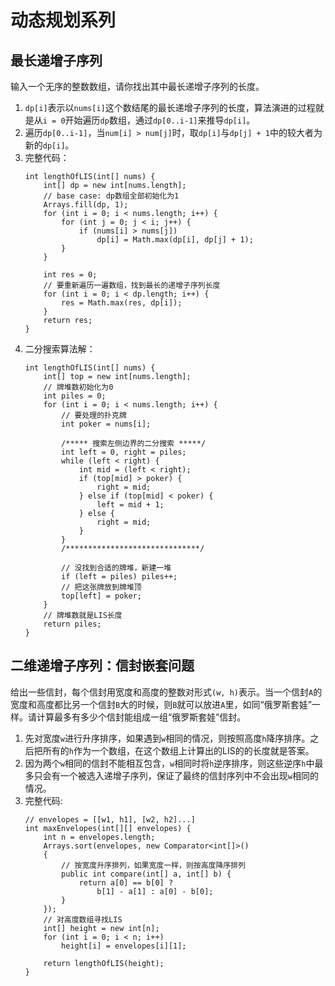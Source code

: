 # 动态规划系列

## 最长递增子序列

输入一个无序的整数数组，请你找出其中最长递增子序列的长度。

1. `dp[i]`表示以`nums[i]`这个数结尾的最长递增子序列的长度，算法演进的过程就是从`i = 0`开始遍历`dp`数组，通过`dp[0..i-1]`来推导`dp[i]`。
2. 遍历`dp[0..i-1]`，当`num[i] > num[j]`时，取`dp[i]`与`dp[j] + 1`中的较大者为新的`dp[i]`。
3. 完整代码：
    ```
    int lengthOfLIS(int[] nums) {
        int[] dp = new int[nums.length];
        // base case: dp数组全部初始化为1
        Arrays.fill(dp, 1);
        for (int i = 0; i < nums.length; i++) {
            for (int j = 0; j < i; j++) {
                if (nums[i] > nums[j]) 
                    dp[i] = Math.max(dp[i], dp[j] + 1);
            }
        }
        
        int res = 0;
        // 要重新遍历一遍数组，找到最长的递增子序列长度
        for (int i = 0; i < dp.length; i++) {
            res = Math.max(res, dp[i]);
        }
        return res;
    }
    ```
4. 二分搜索算法解：
    ```
    int lengthOfLIS(int[] nums) {
        int[] top = new int[nums.length];
        // 牌堆数初始化为0
        int piles = 0;
        for (int i = 0; i < nums.length; i++) {
            // 要处理的扑克牌
            int poker = nums[i];
            
            /***** 搜索左侧边界的二分搜索 *****/
            int left = 0, right = piles;
            while (left < right) {
                int mid = (left < right);
                if (top[mid] > poker) {
                    right = mid;
                } else if (top[mid] < poker) {
                    left = mid + 1;
                } else {
                    right = mid;
                }
            }
            /******************************/
            
            // 没找到合适的牌堆，新建一堆
            if (left = piles) piles++;
            // 把这张牌放到牌堆顶
            top[left] = poker;
        }
        // 牌堆数就是LIS长度
        return piles;
    }
    ```

## 二维递增子序列：信封嵌套问题

给出一些信封，每个信封用宽度和高度的整数对形式`(w, h)`表示。当一个信封`A`的宽度和高度都比另一个信封`B`大的时候，则`B`就可以放进`A`里，如同“俄罗斯套娃”一样。请计算最多有多少个信封能组成一组“俄罗斯套娃”信封。

1. 先对宽度`w`进行升序排序，如果遇到`w`相同的情况，则按照高度`h`降序排序。之后把所有的`h`作为一个数组，在这个数组上计算出的LIS的的长度就是答案。
2. 因为两个`w`相同的信封不能相互包含，`w`相同时将`h`逆序排序，则这些逆序`h`中最多只会有一个被选入递增子序列，保证了最终的信封序列中不会出现`w`相同的情况。 
3. 完整代码: 
    ```
    // envelopes = [[w1, h1], [w2, h2]...]
    int maxEnvelopes(int[][] envelopes) {
        int n = envelopes.length;
        Arrays.sort(envelopes, new Comparator<int[]>()
        {
            // 按宽度升序排列，如果宽度一样，则按高度降序排列
            public int compare(int[] a, int[] b) {
                return a[0] == b[0] ?
                    b[1] - a[1] : a[0] - b[0];
            }
        });
        // 对高度数组寻找LIS
        int[] height = new int[n];
        for (int i = 0; i < n; i++)
            height[i] = envelopes[i][1];
        
        return lengthOfLIS(height);
    }
    ```